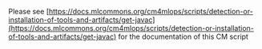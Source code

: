 Please see [https://docs.mlcommons.org/cm4mlops/scripts/detection-or-installation-of-tools-and-artifacts/get-javac](https://docs.mlcommons.org/cm4mlops/scripts/detection-or-installation-of-tools-and-artifacts/get-javac) for the documentation of this CM script
